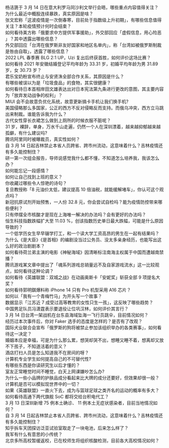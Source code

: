 杨洁篪于 3 月 14 日在意大利罗马同沙利文举行会晤，哪些重点内容值得关注？  
为什么最近中概股连续暴跌，真实原因是啥？  
张文宏称「这波疫情是一次倒春寒，目前处于指数级上升初期」，有哪些信息值得关注？本轮疫情预计何时会结束？  
如何看待美方称「俄要求中方提供军事援助」，外交部回应「虚假信息，用心险恶 」？其中透露出哪些信息？  
外交部回应「台湾在俄罗斯非友好国家和地区名单内」，称「台湾如被俄罗斯制裁是咎由自取」，透露了哪些信息？  
2022 LPL 春季赛 BLG 2:1 UP，Uzi 复出后终获首胜，如何评价这场比赛？  
如何看待 2021 年安徽结婚登记平均年龄为 33.31 岁，初婚平均年龄为男 31.89 岁，女 30.73 岁？  
君乐宝奶粉宣布终止与安贤洙全部合作关系，其原因是什么？  
有哪些被误以为是「垃圾食品」的食物，其实很健康？  
如何看待日本首相岸田文雄表达出对日本宪法第九条进行更改的意图，其主要内容为「放弃发动战争的权利」？  
MIUI 会不会故意负优化系统，故意更新搞卡手机让我们换手机?  
美国侵略那么多国家，公正的西方不反对侵略反而支持。而俄乌冲突，西方立马跳出来制裁。谁能告诉我为什么？  
古代女性穿长衣裙怎么做到上厕所的时候衣服不脏呢？  
31 岁，裸辞，单身，万水千山走遍，仍然一个人在深圳漂着，越来越抑郁越来越孤僻，有什么建议吗?  
腾讯阿里同时被曝裁员，真实性如何？  
自 3 月 14 日起吉林禁止本省人员跨省、跨市州流动，这意味着什么？吉林疫情还有多久能控制住？  
研一第一次组会报告，导师说感觉我什么都不懂，不知道怎么培养我，我该怎么办？  
如何能忘记一段感情？  
如何让自己找到上班的意义？  
你收藏过哪些令人惊艳的诗句？  
复旦教授称「8 元油价太低，建议提高 10 倍油税，就能缓解堵车」，你认可这个观点吗？  
新冠抗原试剂开始预售，一人份 32.8 元，你会尝试自检吗？能为疫情防控带来哪些便利？  
只有停摆全市核酸才是现在上海唯一解决的办法吗？会有更好的办法吗？  
恒生科技指数跌幅扩大至 11.03 %，创该指数历史单日最大跌幅，可能是什么原因导致的？  
一个低学历女生早早辍学打工，和一个读大学工资高昂的男生在一起有结果吗？  
为什么《是大臣》《是首相》的编剧没当过公务员、没太多亲身经历，也能写出这么好的政治剧剧本？  
如何看待荷兰弟主演的电影《神秘海域》因清晰标注南海主权属于中国而遭越南禁播？  
腾讯游戏某文章中提出了「魂系列游戏总销量远不及自家游戏流水」这一比较观点，如何看待这种论调？  
如何看待《英雄联盟：双城之战》在动画奥斯卡「安妮奖」斩获全部 9 项提名大奖？  
如何看待郭明錤爆料称 iPhone 14 只有 Pro 机型采用 A16 芯片？  
如何以「我有一个青梅竹马」为开头写一个故事？  
数据显示「江苏近 7 成受过高等教育的女性只生一孩」，这反映了哪些趋势？  
中国男足队员冯潇霆表示要退役让位巩汉林，如何评价其言行？  
3 月 14 日台湾一架战机在台东县海域坠海一飞行员跳伞，目前情况如何？  
经历过本次事件后，你对 Faker 选手的态度是怎样的？是否有了改观？  
国际犬业联合会宣布「俄罗斯的狗将被禁止参加该组织举办的各类赛事」，如何看待这一决定？  
婚姻本应是幸福，可是为什么那么累，想哭却哭不出，想睡又睡不着，想离却又放不下孩子，不知道活着的意义？  
酒店打扫人员是怎么知道我不在房间的呀？  
计算机专业学生如何提高自己的不可替代性?  
有哪些东西是你读研究生以后才懂的？  
室友正常睡觉时间不睡觉，白天上网课嫌吵怎么办?  
为什么一些小品牌的护肤品成分看起来比大牌的成分还要好，但效果却很一般？  
计算机是否可以模拟现世界中的一切？  
如果《英雄联盟》一直火下去，成为与篮球足球之类齐名的运动的概率有多大？  
如何看待高通下两代旗舰 SoC 都将交给台积电代工？  
3 月 13 日深圳新增 75 例本土确诊、 11 例本土无症状感染者，目前当地情况如何？  
自 3 月 14 日起吉林禁止本省人员跨省、跨市州流动，这意味着什么？吉林疫情还有多久能控制住？  
知乎拆车天团探访泛亚试验室取走了一块电池，后来怎么样了？  
我军有什么有意思的小传统？  
北京多所高校暂缓返校，已在校师生将组织核酸检测，目前各大高校情况如何？  
